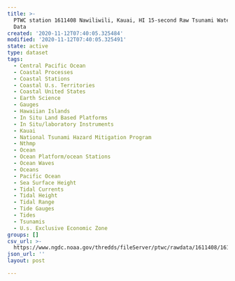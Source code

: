 ```yaml
---
title: >-
  PTWC station 1611408 Nawiliwili, Kauai, HI 15-second Raw Tsunami Water Level
  Data
created: '2020-11-12T07:40:05.325484'
modified: '2020-11-12T07:40:05.325491'
state: active
type: dataset
tags:
  - Central Pacific Ocean
  - Coastal Processes
  - Coastal Stations
  - Coastal U.s. Territories
  - Coastal United States
  - Earth Science
  - Gauges
  - Hawaiian Islands
  - In Situ Land Based Platforms
  - In Situ/laboratory Instruments
  - Kauai
  - National Tsunami Hazard Mitigation Program
  - Nthmp
  - Ocean
  - Ocean Platform/ocean Stations
  - Ocean Waves
  - Oceans
  - Pacific Ocean
  - Sea Surface Height
  - Tidal Currents
  - Tidal Height
  - Tidal Range
  - Tide Gauges
  - Tides
  - Tsunamis
  - U.s. Exclusive Economic Zone
groups: []
csv_url: >-
  https://www.ngdc.noaa.gov/thredds/fileServer/ptwc/rawdata/1611408/1611408_20110101to20111231.csv.gz
json_url: ''
layout: post

---
```


